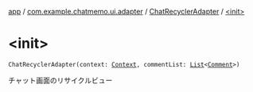 [app](../../index.md) / [com.example.chatmemo.ui.adapter](../index.md) / [ChatRecyclerAdapter](index.md) / [&lt;init&gt;](./-init-.md)

# &lt;init&gt;

`ChatRecyclerAdapter(context: `[`Context`](https://developer.android.com/reference/android/content/Context.html)`, commentList: `[`List`](https://kotlinlang.org/api/latest/jvm/stdlib/kotlin.collections/-list/index.html)`<`[`Comment`](../../com.example.chatmemo.model.entity/-comment/index.md)`>)`

チャット画面のリサイクルビュー

